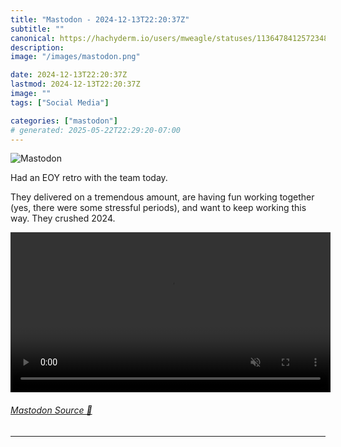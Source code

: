 ```yaml
---
title: "Mastodon - 2024-12-13T22:20:37Z"
subtitle: ""
canonical: https://hachyderm.io/users/mweagle/statuses/113647841257234816
description:
image: "/images/mastodon.png"

date: 2024-12-13T22:20:37Z
lastmod: 2024-12-13T22:20:37Z
image: ""
tags: ["Social Media"]

categories: ["mastodon"]
# generated: 2025-05-22T22:29:20-07:00
---
```

![Mastodon](/images/mastodon.png)

<p>Had an EOY retro with the team today.</p><p>They delivered on a tremendous amount, are having fun working together (yes, there were some stressful periods), and want to keep working this way. They crushed 2024.</p>

<video controls autoplay muted loop width="512"><source src="f1adc4f8c6b66009.mp4" type="video/mp4" /></video>

###### [Mastodon Source 🐘](https://hachyderm.io/@mweagle/113647841257234816)

___
